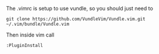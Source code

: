 The .vimrc is setup to use vundle, so you should just need to 

`git clone https://github.com/VundleVim/Vundle.vim.git ~/.vim/bundle/Vundle.vim`

Then inside vim call

`:PluginInstall`
